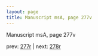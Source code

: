```yaml
---
layout: page
title: Manuscript msA, page 277v
---
```


Manuscript msA, page 277v

prev:  [277r](../277r) | next:  [278r](../278r)